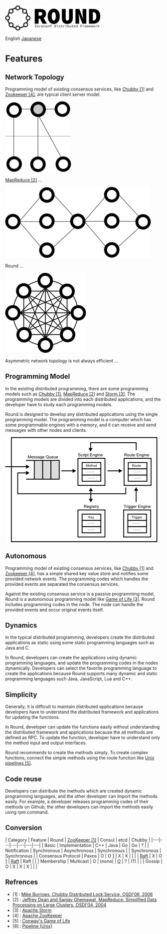 ![round_logo](./img/round_logo.png)

English [Japanese](round_conversions_jp.md)

# Features

## Network Topology

Programming model of existing consensus services, like [Chubby \[1\]][1] and [Zookeeper \[4\]][4], are typical client server model.

![Chubby Network Topology](img/chubby_network_topology.png)

[MapReduce \[2\]][2] ...

![MapReduce Network Topology](img/mr_network_topology.png)

Round ...

![Round Network Topology](img/round_network_topology.png)

Asymmetric network topology is not always efficient ...

## Programming Model

In the existing distributed programming, there are some programming models such as [Chubby \[1\]][1], [MapReduce \[2\]][2] and [Storm \[3\]][3]. The programming models are divided into each distributed applications, and the developer have to study each programming models.

Round is designed to develop any distributed applications using the single programming model. The programming model is a computer which has some programmable engines with a memory, and it can receive and send messages with other nodes and clients.

![Round Programming Model](img/round_programming_model.png)

## Autonomous

Programming model of existing consensus services, like [Chubby \[1\]][1] and [Zookeeper \[4\]][4], has a simple shared key value store and notifies some provided network events. The programming codes which handles the provided events are separated the consensus services.

Against the existing consensus service is a passive programming model, Round is a autonomous programming model like [Game of Life \[3\]][3]. Round includes programming codes in the node. The node can handle the provided events and occur original events itself.

## Dynamics

In the typical distributed programming, developers create the distributed applications as static using some static programming languages such as Java and C.

In Round, developers can create the applications using dynamic programming languages, and update the programming codes in the nodes dynamically. Developers can select the favorite programming language to create the applications because Round supports many dynamic and static programming languages such Java, JavaScript, Lua and C++.

## Simplicity

Generally, it is difficult to maintain distributed applications because developers have to understand the distributed framework and applications for updating the functions.

In Round, developer can update the functions easily without understanding the distributed framework and applications because the all methods are defined as RPC. To update the function, developer have to understand only the method input and output interfaces.

Round recommends to create the methods simply. To create complex functions, connect the simple methods using the route function like [Unix pipelines \[5\]][5].

## Code reuse

Developers can distribute the methods which are created dynamic programming languages, and the other developer can import the methods easily. For example, a developer releases programming codes of their methods on Github, the other developers can import the methods easily using rpm command.

## Conversion

| Category | Feature | Round | [ZooKeeper \[1\]][1] | Consul | etcd | Chubby |
|---|---|---|---|---|---|
| Basic | Implementation | C++ | Java | Go | Go | ? |
| Notification | Synchronous | Asynchronous | Synchronous | | Synchronous | Synchronous |
| Consensus Protocol | Paxos | O | O [1] | X | X | |
| | [Raft][raft] | X | O [1] | [Raft][raft] | Raft |  |
| Membership | Multicast | O | (none) | [O][gossip-consul] | ? | (?) |
| | Gossip | O | X | X | X |  |  |


## Refrences

- \[1\] : [Mike Burrows, Chubby Distributed Lock Service, OSDI'06, 2006][1]
- \[2\] : [Jeffrey Dean and Sanjay Ghemawat, MapReduce: Simplified Data Processing on Large Clusters, OSDI'04, 2004][2]
- \[3\] : [Apache Storm][3]
- \[4\] : [Apache ZooKeeper][1]
- \[5\] : [Conway's Game of Life][5]
- \[6\] : [Pipeline (Unix)][6]

[1]: http://research.google.com/archive/chubby.html
[2]: http://research.google.com/archive/mapreduce.html
[3]: https://storm.apache.org/
[4]: http://zookeeper.apache.org/
[5]: http://en.wikipedia.org/wiki/Conway%27s_Game_of_Life
[6]: http://en.wikipedia.org/wiki/Pipeline_%28Unix%29

[raft]: https://raftconsensus.github.io/
[raft-consul]: http://www.consul.io/docs/internals/consensus.html
[gossip-consul]: http://www.consul.io/docs/internals/gossip.html
